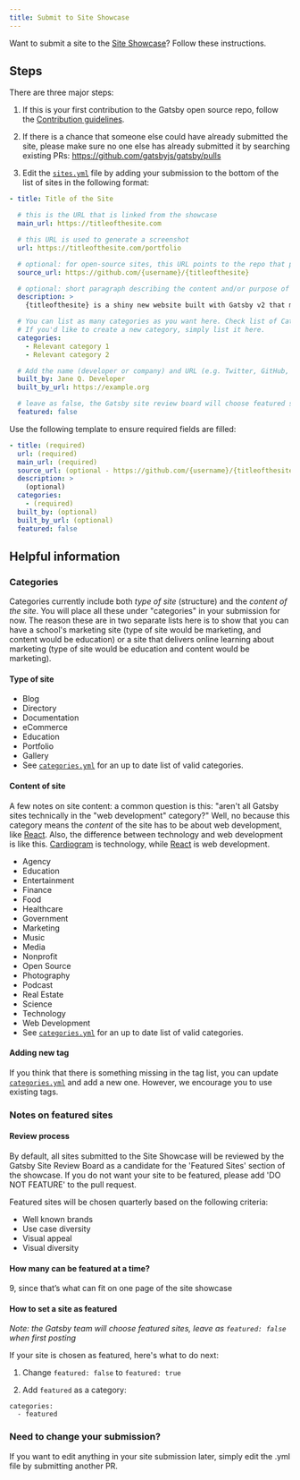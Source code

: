 ```yaml
---
title: Submit to Site Showcase
---
```


Want to submit a site to the [Site Showcase](/showcase/)? Follow these instructions.

## Steps

There are three major steps:

1.  If this is your first contribution to the Gatsby open source repo, follow the [Contribution guidelines](/contributing/code-contributions/).

2.  If there is a chance that someone else could have already submitted the site, please make sure no one else has already submitted it by searching existing PRs: https://github.com/gatsbyjs/gatsby/pulls

3.  Edit the [`sites.yml`](https://github.com/gatsbyjs/gatsby/blob/master/docs/sites.yml) file by adding your submission to the bottom of the list of sites in the following format:

```yaml:title=docs/sites.yml
- title: Title of the Site

  # this is the URL that is linked from the showcase
  main_url: https://titleofthesite.com

  # this URL is used to generate a screenshot
  url: https://titleofthesite.com/portfolio

  # optional: for open-source sites, this URL points to the repo that powers the site
  source_url: https://github.com/{username}/{titleofthesite}

  # optional: short paragraph describing the content and/or purpose of the site that will appear in the modal detail view and permalink views for your site
  description: >
    {titleofthesite} is a shiny new website built with Gatsby v2 that makes important contributions towards a faster web for everyone.

  # You can list as many categories as you want here. Check list of Categories below in this doc!
  # If you'd like to create a new category, simply list it here.
  categories:
    - Relevant category 1
    - Relevant category 2

  # Add the name (developer or company) and URL (e.g. Twitter, GitHub, portfolio) to be used for attribution
  built_by: Jane Q. Developer
  built_by_url: https://example.org

  # leave as false, the Gatsby site review board will choose featured sites quarterly
  featured: false
```

Use the following template to ensure required fields are filled:

```yaml:title=docs/sites.yml
- title: (required)
  url: (required)
  main_url: (required)
  source_url: (optional - https://github.com/{username}/{titleofthesite})
  description: >
    (optional)
  categories:
    - (required)
  built_by: (optional)
  built_by_url: (optional)
  featured: false
```

## Helpful information

### Categories

Categories currently include both _type of site_ (structure) and the _content of the site_. You will place all these under "categories" in your submission for now. The reason these are in two separate lists here is to show that you can have a school's marketing site (type of site would be marketing, and content would be education) or a site that delivers online learning about marketing (type of site would be education and content would be marketing).

#### Type of site

- Blog
- Directory
- Documentation
- eCommerce
- Education
- Portfolio
- Gallery
- See [`categories.yml`](https://github.com/gatsbyjs/gatsby/blob/master/docs/categories.yml) for an up to date list of valid categories.

#### Content of site

A few notes on site content: a common question is this: "aren't all Gatsby sites technically in the "web development" category?" Well, no because this category means the _content_ of the site has to be about web development, like [React](https://reactjs.org/). Also, the difference between technology and web development is like this. [Cardiogram](https://cardiogr.am/) is technology, while [React](https://reactjs.org/) is web development.

- Agency
- Education
- Entertainment
- Finance
- Food
- Healthcare
- Government
- Marketing
- Music
- Media
- Nonprofit
- Open Source
- Photography
- Podcast
- Real Estate
- Science
- Technology
- Web Development
- See [`categories.yml`](https://github.com/gatsbyjs/gatsby/blob/master/docs/categories.yml) for an up to date list of valid categories.

#### Adding new tag

If you think that there is something missing in the tag list, you can update [`categories.yml`](https://github.com/gatsbyjs/gatsby/blob/master/docs/categories.yml) and add a new one. However, we encourage you to use existing tags.

### Notes on featured sites

#### Review process

By default, all sites submitted to the Site Showcase will be reviewed by the Gatsby Site Review Board as a candidate for the 'Featured Sites' section of the showcase. If you do not want your site to be featured, please add 'DO NOT FEATURE' to the pull request.

Featured sites will be chosen quarterly based on the following criteria:

- Well known brands
- Use case diversity
- Visual appeal
- Visual diversity

#### How many can be featured at a time?

9, since that’s what can fit on one page of the site showcase

#### How to set a site as featured

_Note: the Gatsby team will choose featured sites, leave as `featured: false` when first posting_

If your site is chosen as featured, here's what to do next:

1.  Change `featured: false` to `featured: true`

2.  Add `featured` as a category:

```shell
categories:
  - featured
```

### Need to change your submission?

If you want to edit anything in your site submission later, simply edit the .yml file by submitting another PR.
